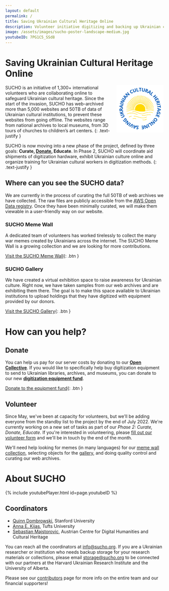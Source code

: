 ```yaml
---
layout: default
permalink: /
title: Saving Ukrainian Cultural Heritage Online
description: Volunteer initiative digitizing and backing up Ukrainian culture.
image: /assets/images/sucho-poster-landscape-medium.jpg
youtubeID: 7PG1C5_SSd8
---
```


# Saving Ukrainian Cultural Heritage Online

<img src="/assets/images/sucho-logo.png" width="150px" style="float:right; margin-left: 10px;" title="Saving Ukrainian Cultural Heritage Online">

SUCHO is an initiative of 1,300+ international volunteers who are collaborating online to safeguard Ukrainian cultural heritage. Since the start of the invasion, SUCHO has web-archived more than 5,000 websites and 50TB of data of Ukrainian cultural institutions, to prevent these websites from going offline. The websites range from national archives to local museums, from 3D tours of churches to children’s art centers.
{: .text-justify }

SUCHO is now moving into a new phase of the project, defined by three goals: **Curate, [Donate](#donate), Educate**. In Phase 2, SUCHO will coordinate aid shipments of digitization hardware, exhibit Ukrainian culture online and organize training for Ukrainian cultural workers in digitization methods.
{: .text-justify }

## Where can you see the SUCHO data?

We are currently in the process of curating the full 50TB of web archives we have collected. The raw files are publicly accessible from the [AWS Open Data registry](https://registry.opendata.aws/sucho/). Once they have been minimally curated, we will make them viewable in a user-friendly way on our website.

### SUCHO Meme Wall

A dedicated team of volunteers has worked tirelessly to collect the many war memes created by Ukrainians across the internet. The SUCHO Meme Wall is a growing collection and we are looking for more contributions.

[Visit the SUCHO Meme Wall](https://memes.sucho.org/){: .btn }

### SUCHO Gallery

We have created a virtual exhibition space to raise awareness for Ukrainian culture. Right now, we have taken samples from our web archives and are exhibiting them there. The goal is to make this space available to Ukrainian institutions to upload holdings that they have digitized with equipment provided by our donors.

[Visit the SUCHO Gallery](https://gallery.sucho.org/){: .btn }

# How can you help?

## Donate
You can help us pay for our server costs by donating to our **[Open Collective](https://opencollective.com/sucho)**. If you would like to specifically help buy digitization equipment to send to Ukrainian libraries, archives, and museums, you can donate to our new **[digitization equipment fund](https://opencollective.com/sucho/projects/equipment)**.

[Donate to the equipment fund](https://opencollective.com/sucho/projects/equipment){: .btn }

## Volunteer 
Since May, we've been at capacity for volunteers, but we'll be adding everyone from the standby list to the project by the end of July 2022. We're currently working on a new set of tasks as part of our *Phase 2: Curate, Donate, Educate*. If you're interested in volunteering, please [fill out our volunteer form](https://docs.google.com/forms/d/e/1FAIpQLSc6KbhtEOI8zKsQmKT_waE1XlYEF1E6t-HzJ7Gc1EBfMvMg_A/viewform) and we'll be in touch by the end of the month. 

We'll need help looking for memes (in many languages) for our [meme wall collection](http://memes.sucho.org/), selecting objects for the [gallery](https://gallery.sucho.org/), and doing quality control and curating our web archives.

# About SUCHO

{% include youtubePlayer.html id=page.youtubeID %}


## Coordinators
- [Quinn Dombrowski](https://twitter.com/quinnanya), Stanford University
- [Anna E. Kijas](https://twitter.com/anna_kijas), Tufts University
- [Sebastian Majstorovic](https://twitter.com/storytracer), Austrian Centre for Digital Humanities and Cultural Heritage

You can reach all the coordinators at [info@sucho.org](mailto:info@sucho.org). If you are a Ukrainian researcher or institution who needs backup storage for your research materials or collections, please email [storage@sucho.org](mailto:storage@sucho.org) to be connected with our partners at the Harvard Ukrainian Research Institute and the University of Alberta.

Please see our [contributors](/contributors) page for more info on the entire team and our financial supporters!
